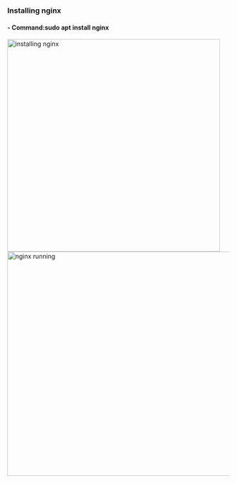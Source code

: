 ### Installing nginx
#### - Command:sudo apt install nginx
<img width="482" alt="installing nginx" src="https://user-images.githubusercontent.com/112771723/189487685-df9eac0d-297f-40ef-934a-4116804d528f.png">

<img width="509" alt="nginx running" src="https://user-images.githubusercontent.com/112771723/189487910-9678321c-387f-4ca8-943c-8796725651de.png">


